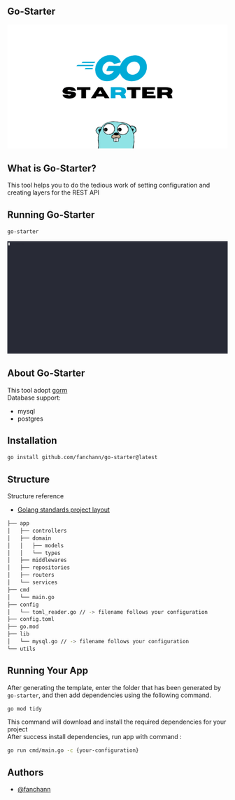 ## Go-Starter
![App Screenshot](/assets/GO-STARTER.png)

## What is Go-Starter?
This tool helps you to do the tedious work of setting configuration and creating layers for the REST API

## Running Go-Starter
```sh
go-starter
```

![go-starter](/assets/v2.0.gif)

## About Go-Starter
This tool adopt [gorm](https://gorm.io/)\
Database support:
- mysql
- postgres
## Installation
```sh
go install github.com/fanchann/go-starter@latest
```
## Structure
Structure reference
- [Golang standards project layout](https://github.com/golang-standards/project-layout/)
```sh
├── app
│   ├── controllers
│   ├── domain
│   │   ├── models
│   │   └── types
│   ├── middlewares
│   ├── repositories
│   ├── routers
│   └── services
├── cmd
│   └── main.go
├── config
│   └── toml_reader.go // -> filename follows your configuration
├── config.toml
├── go.mod
├── lib
│   └── mysql.go // -> filename follows your configuration 
└── utils
```
## Running Your App
After generating the template, enter the folder that has been generated by `go-starter`, and then add dependencies using the following command.
```sh
go mod tidy
```
This command will download and install the required dependencies for your project\
After success install dependencies, run app with command :
```sh
go run cmd/main.go -c {your-configuration}
```
## Authors

- [@fanchann](https://github.com/fanchann)


